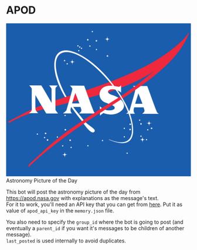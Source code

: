APOD
====

![nasa logo](avatar.png)  
Astronomy Picture of the Day

This bot will post the astronomy picture of the day from https://apod.nasa.gov with explanations as the message's text.  
For it to work, you'll need an API key that you can get from [here](https://api.nasa.gov/). Put it as value of `apod_api_key` in the `memory.json` file.

You also need to specify the `group_id` where the bot is going to post (and eventually a `parent_id` if you want it's messages to be children of another message).  
`last_posted` is used internally to avoid duplicates.
